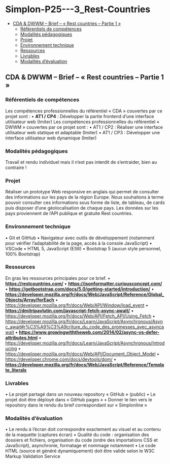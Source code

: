 # Simplon-P25---3_Rest-Countries
  - [CDA & DWWM – Brief – « Rest countries – Partie 1 »](#cda--dwwm--brief---rest-countries--partie-1-)
    - [Référentiels de compétences](#référentiels-de-compétences)
    - [Modalités pédagogiques](#modalités-pédagogiques)
    - [Projet](#projet)
    - [Environnement technique](#environnement-technique)
    - [Ressources](#ressources)
    - [Livrables](#livrables)
    - [Modalités d’évaluation](#modalités-dévaluation)
## CDA & DWWM – Brief – « Rest countries – Partie 1 »
### Référentiels de compétences
Les compétences professionnelles du référentiel « CDA » couvertes par ce projet sont :
• __AT1 / CP4__ : Développer la partie frontend d’une interface utilisateur web (Imiter)
Les compétences professionnelles du référentiel « DWWM » couvertes par ce projet sont :
• AT1 / CP2 : Réaliser une interface utilisateur web statique et adaptable (Imiter)
• AT1 / CP3 : Développer une interface utilisateur web dynamique (Imiter)
### Modalités pédagogiques
Travail et rendu individuel mais il n’est pas interdit de s’entraider, bien au contraire !
### Projet
Réaliser un prototype Web responsive en anglais qui permet de consulter des informations sur les pays de la région Europe. Nous souhaitons à terme pouvoir consulter ces informations sous forme de liste, de tableau, de cards puis disposer d’une géolocalisation de chaque pays.
Les données sur les pays proviennent de l’API publique et gratuite Rest countries.

### Environnement technique
• Git et GitHub
• Navigateur avec outils de développement (notamment pour vérifier l’adaptabilité de la page, accès à la console JavaScript)
• VSCode
• HTML 5, JavaScript (ES6)
• Bootstrap 5 (aucun style personnel, 100% Bootstrap)
### Ressources
En gras les ressources principales pour ce brief.
• __https://restcountries.com/__
• __https://jsonformatter.curiousconcept.com/__
• __https://getbootstrap.com/docs/5.0/getting-started/introduction/__
• __https://developer.mozilla.org/fr/docs/Web/JavaScript/Reference/Global_Objects/Array/forEach__
• https://developer.mozilla.org/fr/docs/Web/API/Window/load_event
• __https://dmitripavlutin.com/javascript-fetch-async-await/__
• https://developer.mozilla.org/fr/docs/Web/API/Fetch_API/Using_Fetch
• https://developer.mozilla.org/fr/docs/Learn/JavaScript/Asynchronous/Async_await#r%C3%A9%C3%A9criture_du_code_des_promesses_avec_asyncawait
• __https://www.growingwiththeweb.com/2014/02/async-vs-defer-attributes.html__
• https://developer.mozilla.org/fr/docs/Learn/JavaScript/Asynchronous/Introducing
• https://developer.mozilla.org/fr/docs/Web/API/Document_Object_Model
• https://developer.chrome.com/docs/devtools/dom/
• __https://developer.mozilla.org/fr/docs/Web/JavaScript/Reference/Template_literals__
### Livrables
• Le projet partagé dans un nouveau repository « GitHub » (public)
• Le projet doit être déployé dans « GitHub pages »
• Donner le lien vers le repository dans le rendu du brief correspondant sur « Simplonline »
### Modalités d’évaluation
• Le rendu à l’écran doit correspondre exactement au visuel et au contenu de la maquette (captures écran)
• Qualité du code : organisation des dossiers et fichiers, organisation du code (ordre des importations CSS et JavaScript), asynchronie, formatage et nommage notamment
• Le code HTML (source et généré dynamiquement) doit être valide selon le W3C Markup Validation Service
